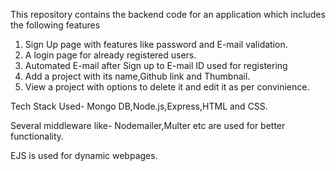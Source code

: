 This repository contains the backend code for an application which includes the following features

1. Sign Up page with features like password and E-mail validation.
2. A login page for already registered users.
3. Automated E-mail after Sign up to E-mail ID used for registering
4. Add a project with its name,Github link and Thumbnail.
5. View a project with options to delete it and edit it as per convinience.


Tech Stack Used- Mongo DB,Node.js,Express,HTML and CSS.

Several middleware like- Nodemailer,Multer etc are used for better functionality.

EJS is used for dynamic webpages.
